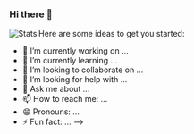 ### Hi there 👋

<img align="left" alt="Stats" src="https://github-readme-stats.vercel.app/api?username=Cedric-Perauer&count_private=true&show_icons=true"/>

Here are some ideas to get you started:

- 🔭 I’m currently working on ...
- 🌱 I’m currently learning ...
- 👯 I’m looking to collaborate on ...
- 🤔 I’m looking for help with ...
- 💬 Ask me about ...
- 📫 How to reach me: ...
- 😄 Pronouns: ...
- ⚡ Fun fact: ...
-->
